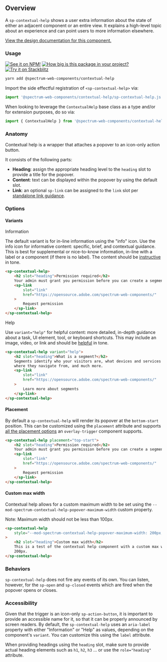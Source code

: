 ## Overview

A `sp-contextual-help` shows a user extra information about the state of either an adjacent component or an entire view. It explains a high-level topic about an experience and can point users to more information elsewhere.

[View the design documentation for this component.](https://spectrum.adobe.com/page/contextual-help/)

### Usage

[![See it on NPM!](https://img.shields.io/npm/v/@spectrum-web-components/contextual-help?style=for-the-badge)](https://www.npmjs.com/package/@spectrum-web-components/contextual-help)
[![How big is this package in your project?](https://img.shields.io/bundlephobia/minzip/@spectrum-web-components/contextual-help?style=for-the-badge)](https://bundlephobia.com/result?p=@spectrum-web-components/contextual-help)
[![Try it on Stackblitz](https://img.shields.io/badge/Try%20it%20on-Stackblitz-blue?style=for-the-badge)](https://stackblitz.com/edit/vitejs-vite-ly7a9m4p)

```bash
yarn add @spectrum-web-components/contextual-help
```

Import the side effectful registration of `<sp-contextual-help>` via:

```js
import '@spectrum-web-components/contextual-help/sp-contextual-help.js';
```

When looking to leverage the `ContextualHelp` base class as a type and/or for extension purposes, do so via:

```js
import { ContextualHelp } from '@spectrum-web-components/contextual-help';
```

### Anatomy

Contextual help is a wrapper that attaches a popover to an icon-only action button.

It consists of the following parts:

- **Heading**: assign the appropriate heading level to the `heading` slot to provide a title for the popover.
- **Content**: text can be displayed within the popover by using the default slot.
- **Link**: an optional `sp-link` can be assigned to the `link` slot per [standalone link guidance](https://spectrum.adobe.com/page/contextual-help/#When-to-use-a-standalone-link).

### Options

#### Variants

<sp-tabs selected="info" auto label="Variant Options">
<sp-tab value="info">Information</sp-tab>
<sp-tab-panel value="info">

The default variant is for in-line information using the "info" icon. Use the info icon for informative content: specific, brief, and contextual guidance. This is best for supplemental or nice-to-know information, in-line with a label or a component (if there is no label). The content should be [instructive](https://spectrum.adobe.com/page/voice-and-tone/#Tone-spectrum) in tone.

```html
<sp-contextual-help>
    <h2 slot="heading">Permission required</h2>
    Your admin must grant you permission before you can create a segment.
    <sp-link
        slot="link"
        href="https://opensource.adobe.com/spectrum-web-components/"
    >
        Request permission
    </sp-link>
</sp-contextual-help>
```

</sp-tab-panel>
<sp-tab value="help">Help</sp-tab>
<sp-tab-panel value="help">

Use `variant="help"` for helpful content: more detailed, in-depth guidance about a task, UI element, tool, or keyboard shortcuts. This may include an image, video, or link and should be [helpful](https://spectrum.adobe.com/page/voice-and-tone/#Tone-spectrum) in tone.

```html
<sp-contextual-help variant="help">
    <h2 slot="heading">What is a segment?</h2>
    Segments identify who your visitors are, what devices and services they use,
    where they navigate from, and much more.
    <sp-link
        slot="link"
        href="https://opensource.adobe.com/spectrum-web-components/"
    >
        Learn more about segments
    </sp-link>
</sp-contextual-help>
```

</sp-tab-panel>
</sp-tabs>

#### Placement

By default a `sp-contextual-help` will render its popover at the `bottom-start` position. This can be customized using the `placement` attribute and supports [all the placement options](http://localhost:8000/components/overlay-trigger/#placement) an `overlay-trigger` component supports.

```html
<sp-contextual-help placement="top-start">
    <h2 slot="heading">Permission required</h2>
    Your admin must grant you permission before you can create a segment.
    <sp-link
        slot="link"
        href="https://opensource.adobe.com/spectrum-web-components/"
    >
        Request permission
    </sp-link>
</sp-contextual-help>
```

#### Custom max width

Contextual help allows for a custom maximum width to be set using the `--mod-spectrum-contextual-help-popover-maximum-width` custom property.

Note: Maximum width should not be less than 100px.

```html
<sp-contextual-help
    style="--mod-spectrum-contextual-help-popover-maximum-width: 200px;"
>
    <h2 slot="heading">Custom max width</h2>
    This is a test of the contextual help component with a custom max width of
    200px.
</sp-contextual-help>
```

### Behaviors

`sp-contextual-help` does not fire any events of its own. You can listen, however, for the `sp-open` and `sp-closed` events which are fired when the popover opens or closes.

### Accessibility

Given that the trigger is an icon-only `sp-action-button`, it is important to provide an accessible name for it, so that it can be properly announced by screen readers.
By default, the `sp-contextual-help` uses an `aria-label` property with either "Information" or "Help" as values, depending on the component's `variant`.
You can customize this using the `label` attribute.

When providing headings using the `heading` slot, make sure to provide actual heading elements such as `h1`, `h2`, `h3` ... or use the `role="heading"` attribute.
